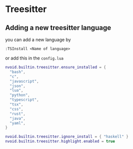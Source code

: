 # Treesitter
## Adding a new treesitter language  
you can add a new language by
```vim
:TSInstall <Name of language>
```
or add this in the `config.lua`
```lua
nvoid.builtin.treesitter.ensure_installed = {
  "bash",
  "c",
  "javascript",
  "json",
  "lua",
  "python",
  "typescript",
  "tsx",
  "css",
  "rust",
  "java",
  "yaml",
}

nvoid.builtin.treesitter.ignore_install = { "haskell" }
nvoid.builtin.treesitter.highlight.enabled = true
```
